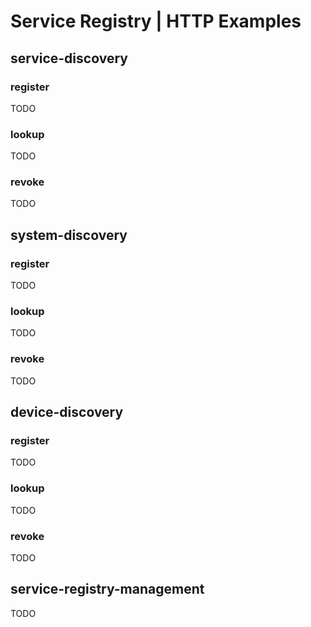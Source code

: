 # Service Registry | HTTP Examples

## service-discovery

### register
TODO

### lookup
TODO

### revoke
TODO

## system-discovery

### register
TODO

### lookup
TODO

### revoke
TODO

## device-discovery

### register
TODO

### lookup
TODO

### revoke
TODO

## service-registry-management
TODO